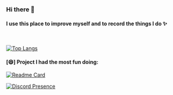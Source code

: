 ### Hi there 👋
#### I use this place to improve myself and to record the things I do ✨

<!--
**Novaytre/Novaytre** is a ✨ _special_ ✨ repository because its `README.md` (this file) appears on your GitHub profile.

Here are some ideas to get you started:

- 🔭 I’m currently working on ...
- 🌱 I’m currently learning ...
- 👯 I’m looking to collaborate on ...
- 🤔 I’m looking for help with ...
- 💬 Ask me about ...
- 📫 How to reach me: ...
- 😄 Pronouns: ...
- ⚡ Fun fact: ...
-->
<br>

[![Top Langs](https://github-readme-stats.vercel.app/api/top-langs/?username=Novaytre)](https://github.com/anuraghazra/github-readme-stats)

#### [😄] Project I had the most fun doing: <br>
[![Readme Card](https://github-readme-stats.vercel.app/api/pin/?username=Novaytre&repo=ReactJS-World-Time-API-Using)](https://github.com/Novaytre/ReactJS-World-Time-API-Using)

[![Discord Presence](https://lanyard-profile-readme.vercel.app/api/228971558972948491)](https://discord.com/users/653592785043193886)
